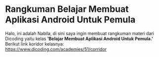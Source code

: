 # Rangkuman Belajar Membuat Aplikasi Android Untuk Pemula

Halo, ini adalah Nabila, di sini saya ingin membuat rangkuman materi dari Dicoding yaitu kelas **'Belajar Membuat Aplikasi Android Untuk Pemula.'** Berikut link koridor kelasnya: https://www.dicoding.com/academies/51/corridor

